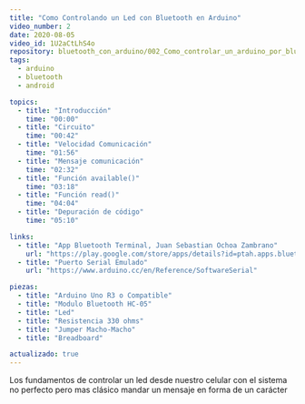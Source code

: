 ```yaml
---
title: "Como Controlando un Led con Bluetooth en Arduino"
video_number: 2
date: 2020-08-05
video_id: 1U2aCtLhS4o
repository: bluetooth_con_arduino/002_Como_controlar_un_arduino_por_bluetooth
tags:
  - arduino
  - bluetooth
  - android

topics:
  - title: "Introducción"
    time: "00:00"
  - title: "Circuito"
    time: "00:42"
  - title: "Velocidad Comunicación"
    time: "01:56"
  - title: "Mensaje comunicación"
    time: "02:32"
  - title: "Función available()"
    time: "03:18"
  - title: "Función read()"
    time: "04:04"
  - title: "Depuración de código"
    time: "05:10"

links:
  - title: "App Bluetooth Terminal, Juan Sebastian Ochoa Zambrano"
    url: "https://play.google.com/store/apps/details?id=ptah.apps.bluetoothterminal"
  - title: "Puerto Serial Emulado"
    url: "https://www.arduino.cc/en/Reference/SoftwareSerial"

piezas:
  - title: "Arduino Uno R3 o Compatible"
  - title: "Modulo Bluetooth HC-05"
  - title: "Led"
  - title: "Resistencia 330 ohms"
  - title: "Jumper Macho-Macho"
  - title: "Breadboard"

actualizado: true
---
```


Los fundamentos de controlar un led desde nuestro celular con el sistema no perfecto pero mas clásico mandar un mensaje en forma de un carácter
